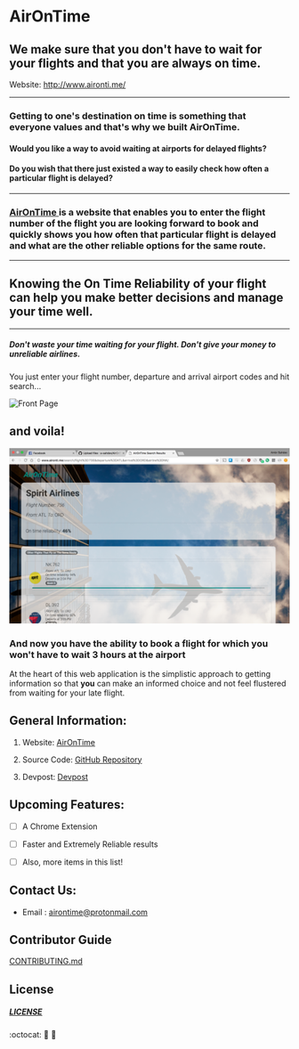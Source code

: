 # AirOnTime
## We make sure that you don't have to wait for your flights and that you are always on time.

Website: http://www.aironti.me/

____

### Getting to one's destination on time is something that everyone values and that's why we built AirOnTime.

#### Would you like a way to avoid waiting at airports for delayed flights? 
#### Do you wish that there just existed a way to easily check how often a particular flight is delayed?


____
### <a href="www.aironti.me" target="_blank"> AirOnTime </a> is a website that enables you to enter the flight number of the flight you are looking forward to book and quickly shows you how often that particular flight is delayed and what are the other reliable options for the same route. 
____
## Knowing the On Time Reliability of your flight can help you make better decisions and manage your time well.
____
##### Don't waste your time waiting for your flight. Don't give your money to unreliable airlines. 

You just enter your flight number, departure and arrival airport codes and hit search...

![Front Page](/img/frontpage.jpeg)

## and voila!
![Results Page](/img/searchresults.jpeg)



### And now you have the ability to book a flight for which you **won't have to wait 3 hours** at the airport ###

At the heart of this web application is the simplistic approach to getting information so that **you** can make an informed choice and not feel flustered from waiting for your late flight.



## General Information:

1. Website: [ AirOnTime ](http://www.aironti.me/)

2. Source Code: [GitHub Repository](https://github.com/a-sahdev/AirOnTime)

3. Devpost: <a href="https://devpost.com/software/airontime" target="_blank">Devpost</a>






## Upcoming Features: 
- [ ] A Chrome Extension 

- [ ] Faster and Extremely Reliable results

- [ ] Also, more items in this list!


## Contact Us:
- Email : [airontime@protonmail.com](mailto:airontime@protonmail.com)


## Contributor Guide
[CONTRIBUTING.md](https://github.com/a-sahdev/AirOnTime/blob/master/CONTRIBUTING.md)


## License 

##### [LICENSE](LICENSE.md) 


:octocat: :rocket: :tada:
